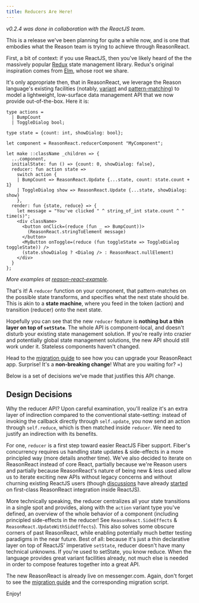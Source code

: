 ```yaml
---
title: Reducers Are Here!
---
```


_v0.2.4 was done in collaboration with the ReactJS team_.

This is a release we've been planning for quite a while now, and is one that embodies what the Reason team is trying to achieve through ReasonReact.

First, a bit of context: if you use ReactJS, then you've likely heard of the the massively popular [Redux](https://github.com/reactjs/redux/) state management library. Redux's original inspiration comes from [Elm](http://elm-lang.org), whose root we share.

<!--truncate-->

It's only appropriate then, that in ReasonReact, we leverage the Reason language's existing facilities (notably, [variant](https://reasonml.github.io/docs/en/variant.html) and [pattern-matching](https://reasonml.github.io/docs/en/pattern-matching.html)) to model a lightweight, low-surface data management API that we now provide out-of-the-box. Here it is:

```reason
type actions =
  | BumpCount
  | ToggleDialog bool;

type state = {count: int, showDialog: bool};

let component = ReasonReact.reducerComponent "MyComponent";

let make ::className _children => {
  ...component,
  initialState: fun () => {count: 0, showDialog: false},
  reducer: fun action state =>
    switch action {
    | BumpCount => ReasonReact.Update {...state, count: state.count + 1}
    | ToggleDialog show => ReasonReact.Update {...state, showDialog: show}
    },
  render: fun {state, reduce} => {
    let message = "You've clicked " ^ string_of_int state.count ^ " time(s)";
    <div className>
      <button onClick=(reduce (fun _ => BumpCount))>
        (ReasonReact.stringToElement message)
      </button>
      <MyButton onToggle=(reduce (fun toggleState => ToggleDialog toggleState)) />
      (state.showDialog ? <Dialog /> : ReasonReact.nullElement)
    </div>
  }
};
```

_More examples at [reason-react-example](https://github.com/reasonml-community/reason-react-example)_.

That's it! A `reducer` function on your component, that pattern-matches on the possible state transforms, and specifies what the next state should be. This is akin to a **state machine**, where you feed in the token (action) and transition (reducer) onto the next state.

Hopefully you can see that the new `reducer` feature is **nothing but a thin layer on top of `setState`**. The whole API is component-local, and doesn't disturb your existing state management solution. If you're really into crazier and potentially global state management solutions, the new API should still work under it. Stateless components haven't changed.

Head to the [migration guide](https://github.com/reasonml/reason-react/blob/master/HISTORY.md#024) to see how you can upgrade your ReasonReact app. Surprise! It's a **non-breaking change**! What are you waiting for? =)

Below is a set of decisions we've made that justifies this API change.

## Design Decisions

Why the reducer API? Upon careful examination, you'll realize it's an extra layer of indirection compared to the conventional state-setting: instead of invoking the callback directly through `self.update`, you now send an action through `self.reduce`, which is then matched inside `reducer`. We need to justify an indirection with its benefits.

For one, `reducer` is a first step toward easier ReactJS Fiber support. Fiber's concurrency requires us handling state updates & side-effects in a more principled way (more details another time). We've also decided to iterate on ReasonReact instead of core React, partially because we're Reason users and partially because ReasonReact's nature of being new & less used allow us to iterate exciting new APIs without legacy concerns and without churning existing ReactJS users (though [discussions](https://github.com/facebook/react/issues/10580) have already [started](https://github.com/facebook/react/issues/10581) on first-class ReasonReact integration inside ReactJS).

More technically speaking, the reducer centralizes all your state transitions in a single spot and provides, along with the `action` variant type you've defined, an overview of the whole behavior of a component (including principled side-effects in the reducer! See `ReasonReact.SideEffects` & `ReasonReact.UpdateWithSideEffects`). This also solves some obscure corners of past ReasonReact, while enabling potentially much better testing paradigms in the near future. Best of all: because it's just a thin declarative layer on top of ReactJS' imperative `setState`, reducer doesn't have many technical unknowns. If you're used to setState, you know reduce. When the language provides great variant facilities already, not much else is needed in order to compose features together into a great API.

The new ReasonReact is already live on messenger.com. Again, don't forget to see the [migration guide](https://github.com/reasonml/reason-react/blob/master/HISTORY.md#024) and the corresponding migration script.

Enjoy!
